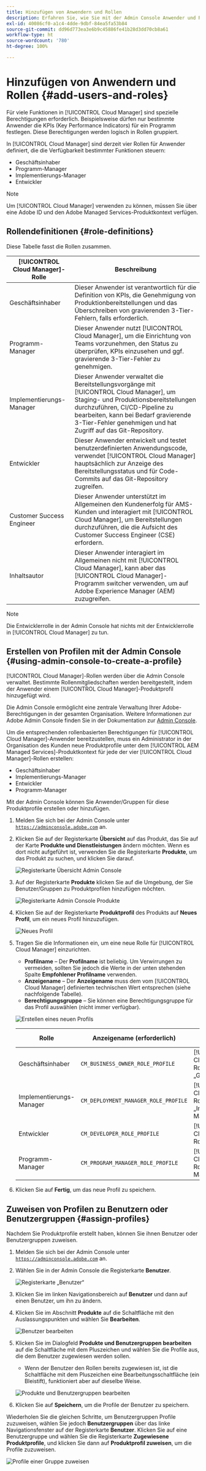 ```yaml
---
title: Hinzufügen von Anwendern und Rollen
description: Erfahren Sie, wie Sie mit der Admin Console Anwender und Rollen hinzufügen und Profile erstellen können.
exl-id: 40086cf0-a1c4-4dde-9dbf-84ea5fa53b84
source-git-commit: dd96d773ea3e6b9c45886fe41b28d3dd70cb8a61
workflow-type: ht
source-wordcount: '780'
ht-degree: 100%

---
```



# Hinzufügen von Anwendern und Rollen {#add-users-and-roles}

Für viele Funktionen in [!UICONTROL Cloud Manager] sind spezielle Berechtigungen erforderlich. Beispielsweise dürfen nur bestimmte Anwender die KPIs (Key Performance Indicators) für ein Programm festlegen. Diese Berechtigungen werden logisch in Rollen gruppiert.

In [!UICONTROL Cloud Manager] sind derzeit vier Rollen für Anwender definiert, die die Verfügbarkeit bestimmter Funktionen steuern:

* Geschäftsinhaber
* Programm-Manager
* Implementierungs-Manager
* Entwickler

>[!NOTE]
>
>Um [!UICONTROL Cloud Manager] verwenden zu können, müssen Sie über eine Adobe ID und den Adobe Managed Services-Produktkontext verfügen.

## Rollendefinitionen {#role-definitions}

Diese Tabelle fasst die Rollen zusammen.

| [!UICONTROL Cloud Manager]-Rolle | Beschreibung |
|--- |--- |
| Geschäftsinhaber | Dieser Anwender ist verantwortlich für die Definition von KPIs, die Genehmigung von Produktionbereitstellungen und das Überschreiben von gravierenden 3-Tier-Fehlern, falls erforderlich. |
| Programm-Manager | Dieser Anwender nutzt [!UICONTROL Cloud Manager], um die Einrichtung von Teams vorzunehmen, den Status zu überprüfen, KPIs einzusehen und ggf. gravierende 3-Tier-Fehler zu genehmigen. |
| Implementierungs-Manager | Dieser Anwender verwaltet die Bereitstellungsvorgänge mit [!UICONTROL Cloud Manager], um Staging- und Produktionsbereitstellungen durchzuführen, CI/CD-Pipeline zu bearbeiten, kann bei Bedarf gravierende 3-Tier-Fehler genehmigen und hat Zugriff auf das Git-Repository. |
| Entwickler | Dieser Anwender entwickelt und testet benutzerdefinierten Anwendungscode, verwendet [!UICONTROL Cloud Manager] hauptsächlich zur Anzeige des Bereitstellungsstatus und für Code-Commits auf das Git-Repository zugreifen. |
| Customer Success Engineer | Dieser Anwender unterstützt im Allgemeinen den Kundenerfolg für AMS-Kunden und interagiert mit [!UICONTROL Cloud Manager], um Bereitstellungen durchzuführen, die die Aufsicht des Customer Success Engineer (CSE) erfordern. |
| Inhaltsautor | Dieser Anwender interagiert im Allgemeinen nicht mit [!UICONTROL Cloud Manager], kann aber das [!UICONTROL Cloud Manager]-Programm switcher verwenden, um auf Adobe Experience Manager (AEM) zuzugreifen. |

>[!NOTE]
>
>Die Entwicklerrolle in der Admin Console hat nichts mit der Entwicklerrolle in [!UICONTROL Cloud Manager] zu tun.

## Erstellen von Profilen mit der Admin Console {#using-admin-console-to-create-a-profile}

[!UICONTROL Cloud Manager]-Rollen werden über die Admin Console verwaltet. Bestimmte Rollenmitgliedschaften werden bereitgestellt, indem der Anwender einem [!UICONTROL Cloud Manager]-Produktprofil hinzugefügt wird.

Die Admin Console ermöglicht eine zentrale Verwaltung Ihrer Adobe-Berechtigungen in der gesamten Organisation. Weitere Informationen zur Adobe Admin Console finden Sie in der Dokumentation zur [Admin Console](https://helpx.adobe.com/de/enterprise/using/admin-console.html).

Um die entsprechenden rollenbasierten Berechtigungen für [!UICONTROL Cloud Manager]-Anwender bereitzustellen, muss ein Administrator in der Organisation des Kunden neue Produktprofile unter dem [!UICONTROL AEM Managed Services]-Produktkontext für jede der vier [!UICONTROL Cloud Manager]-Rollen erstellen:

* Geschäftsinhaber
* Implementierungs-Manager
* Entwickler
* Programm-Manager

Mit der Admin Console können Sie Anwender/Gruppen für diese Produktprofile erstellen oder hinzufügen.

1. Melden Sie sich bei der Admin Console unter [`https://adminconsole.adobe.com`](https://adminconsole.adobe.com) an.

1. Klicken Sie auf der Registerkarte **Übersicht** auf das Produkt, das Sie auf der Karte **Produkte und Dienstleistungen** ändern möchten. Wenn es dort nicht aufgeführt ist, verwenden Sie die Registerkarte **Produkte**, um das Produkt zu suchen, und klicken Sie darauf.

   ![Registerkarte Übersicht Admin Console](/help/assets/admin-console-overview.png)

1. Auf der Registerkarte **Produkte** klicken Sie auf die Umgebung, der Sie Benutzer/Gruppen zu Produktprofilen hinzufügen möchten.

   ![Registerkarte Admin Console Produkte](/help/assets/admin-console-product.png)

1. Klicken Sie auf der Registerkarte **Produktprofil** des Produkts auf **Neues Profil**, um ein neues Profil hinzuzufügen.

   ![Neues Profil](/help/assets/admin-console-product-profiles.png)

1. Tragen Sie die Informationen ein, um eine neue Rolle für [!UICONTROL Cloud Manager] einzurichten.

   * **Profilname** – Der **Profilname** ist beliebig. Um Verwirrungen zu vermeiden, sollten Sie jedoch die Werte in der unten stehenden Spalte **Empfohlener Profilname** verwenden.
   * **Anzeigename** – Der **Anzeigename** muss dem vom [!UICONTROL Cloud Manager] definierten technischen Wert entsprechen (siehe nachfolgende Tabelle).
   * **Berechtigungsgruppe** – Sie können eine Berechtigungsgruppe für das Profil auswählen (nicht immer verfügbar).

   ![Erstellen eines neuen Profils](/help/assets/screen_shot_2018-05-04at171819.png)

   | Rolle | Anzeigename (erforderlich) | Empfohlener Profilname |
   |---|---|---|
   | Geschäftsinhaber | `CM_BUSINESS_OWNER_ROLE_PROFILE` | [!UICONTROL Cloud Manager] – Rolle „Geschäftsinhaber“ |
   | Implementierungs-Manager | `CM_DEPLOYMENT_MANAGER_ROLE_PROFILE` | [!UICONTROL Cloud Manager] – Rolle „Implementierungs-Manager“ |
   | Entwickler | `CM_DEVELOPER_ROLE_PROFILE` | [!UICONTROL Cloud Manager] – Rolle „Entwickler“ |
   | Programm-Manager | `CM_PROGRAM_MANAGER_ROLE_PROFILE` | [!UICONTROL Cloud Manager] – Rolle „Programm-Manager“ |


1. Klicken Sie auf **Fertig**, um das neue Profil zu speichern.

## Zuweisen von Profilen zu Benutzern oder Benutzergruppen {#assign-profiles}

Nachdem Sie Produktprofile erstellt haben, können Sie ihnen Benutzer oder Benutzergruppen zuweisen.

1. Melden Sie sich bei der Admin Console unter [`https://adminconsole.adobe.com`](https://adminconsole.adobe.com) an.

1. Wählen Sie in der Admin Console die Registerkarte **Benutzer**.

   ![Registerkarte „Benutzer“](/help/assets/admin-console-users.png)

1. Klicken Sie im linken Navigationsbereich auf **Benutzer** und dann auf einen Benutzer, um ihn zu ändern.

1. Klicken Sie im Abschnitt **Produkte** auf die Schaltfläche mit den Auslassungspunkten und wählen Sie **Bearbeiten**.

   ![Benutzer bearbeiten](/help/assets/admin-console-edit-user.png)

1. Klicken Sie im Dialogfeld **Produkte und Benutzergruppen bearbeiten** auf die Schaltfläche mit dem Pluszeichen und wählen Sie die Profile aus, die dem Benutzer zugewiesen werden sollen.

   * Wenn der Benutzer den Rollen bereits zugewiesen ist, ist die Schaltfläche mit dem Pluszeichen eine Bearbeitungsschaltfläche (ein Bleistift), funktioniert aber auf dieselbe Weise.

   ![Produkte und Benutzergruppen bearbeiten](/help/assets/admin-console-edit-products-and-user-groups.png)

1. Klicken Sie auf **Speichern**, um die Profile der Benutzer zu speichern.

Wiederholen Sie die gleichen Schritte, um Benutzergruppen Profile zuzuweisen, wählen Sie jedoch **Benutzergruppen** über das linke Navigationsfenster auf der Registerkarte **Benutzer**. Klicken Sie auf eine Benutzergruppe und wählen Sie die Registerkarte **Zugewiesene Produktprofile**, und klicken Sie dann auf **Produktprofil zuweisen**, um die Profile zuzuweisen.

![Profile einer Gruppe zuweisen](/help/assets/admin-console-edit-user-groups.png)
